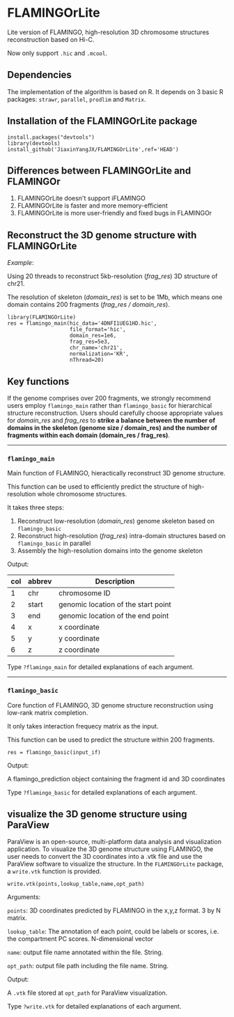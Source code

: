 # FLAMINGOrLite
Lite version of FLAMINGO, high-resolution 3D chromosome structures reconstruction based on Hi-C.

Now only support `.hic` and `.mcool`.

## Dependencies
The implementation of the algorithm is based on R. It depends on 3 basic R packages: `strawr`, `parallel`, `prodlim` and `Matrix`.

## Installation of the FLAMINGOrLite package
```
install.packages("devtools")
library(devtools)
install_github('JiaxinYangJX/FLAMINGOrLite',ref='HEAD')
```

## Differences between FLAMINGOrLite and FLAMINGOr
1. FLAMINGOrLite doesn't support iFLAMINGO
2. FLAMINGOrLite is faster and more memory-efficient
3. FLAMINGOrLite is more user-friendly and fixed bugs in FLAMINGOr

## Reconstruct the 3D genome structure with FLAMINGOrLite
*Example*:

Using 20 threads to reconstruct 5kb-resolution (*frag_res*) 3D structure of chr21.

The resolution of skeleton (*domain_res*) is set to be 1Mb, which means one domain contains 200 fragments (*frag_res / domain_res*).

```
library(FLAMINGOrLite)
res = flamingo_main(hic_data='4DNFI1UEG1HD.hic',
                    file_format='hic',
                    domain_res=1e6,
                    frag_res=5e3,
                    chr_name='chr21',
                    normalization='KR',
                    nThread=20)
```

## Key functions
If the genome comprises over 200 fragments, we strongly recommend users employ `flamingo_main` rather than `flamingo_basic` for hierarchical structure reconstruction. Users should carefully choose appropriate values for *domain_res* and *frag_res* to **strike a balance between the number of domains in the skeleton (genome size / domain_res) and the number of fragments within each domain (domain_res / frag_res)**.

---
### `flamingo_main`
Main function of FLAMINGO, hieractically reconstruct 3D genome structure.

This function can be used to efficiently predict the structure of high-resolution whole chromosome structures.

It takes three steps:
1. Reconstruct low-resolution (*domain_res*) genome skeleton based on `flamingo_basic`
2. Reconstruct high-resolution (*frag_res*) intra-domain structures based on `flamingo_basic` in parallel
3. Assembly the high-resolution domains into the genome skeleton

Output:

|col| abbrev | Description |
|---|-----|-----------|
| 1 | chr | chromosome ID  |
| 2 | start | genomic location of the start point |
| 3 | end | genomic location of the end point |
| 4 | x | x coordinate |
| 5 | y | y coordinate |
| 6 | z | z coordinate |


Type `?flamingo_main` for detailed explanations of each argument.

---
### `flamingo_basic`
Core function of FLAMINGO, 3D genome structure reconstruction using low-rank matrix completion.

It only takes interaction frequecy matrix as the input.

This function can be used to predict the structure within 200 fragments.

```
res = flamingo_basic(input_if)
```

Output:

A flamingo_prediction object containing the fragment id and 3D coordinates

Type `?flamingo_basic` for detailed explanations of each argument.

## visualize the 3D genome structure using ParaView
ParaView is an open-source, multi-platform data analysis and visualization application. To visualize the 3D genome structure using FLAMINGO, the user needs to convert the 3D coordinates into a .vtk file and use the ParaView software to visualize the structure. In the `FLAMINGOrLite` package, a `write.vtk` function is provided.

```
write.vtk(points,lookup_table,name,opt_path)
```

Arguments:

`points`: 3D coordinates predicted by FLAMINGO in the x,y,z format. 3 by N matrix.

`lookup_table`: The annotation of each point, could be labels or scores, i.e. the compartment PC scores. N-dimensional vector

`name`: output file name annotated within the file. String.

`opt_path`: output file path including the file name. String.

Output:

A `.vtk` file stored at `opt_path` for ParaView visualization.

Type `?write.vtk` for detailed explanations of each argument.

